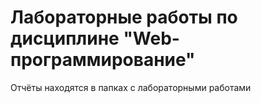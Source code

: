 # Лабораторные работы по дисциплине "Web-программирование"
Отчёты находятся в папках с лабораторными работами
